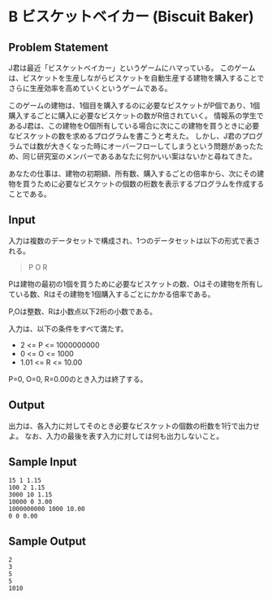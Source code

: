 B ビスケットベイカー (Biscuit Baker)
=
Problem Statement
-
J君は最近「ビスケットベイカー」というゲームにハマっている。
このゲームは、ビスケットを生産しながらビスケットを自動生産する建物を購入することでさらに生産効率を高めていくというゲームである。

このゲームの建物は、1個目を購入するのに必要なビスケットがP個であり、1個購入するごとに購入に必要なビスケットの数がR倍されていく。
情報系の学生であるJ君は、この建物をO個所有している場合に次にこの建物を買うときに必要なビスケットの数を求めるプログラムを書こうと考えた。
しかし、J君のプログラムでは数が大きくなった時にオーバーフローしてしまうという問題があったため、同じ研究室のメンバーであるあなたに何かいい案はないかと尋ねてきた。

あなたの仕事は、建物の初期額、所有数、購入するごとの倍率から、次にその建物を買うために必要なビスケットの個数の桁数を表示するプログラムを作成することである。

Input
-
入力は複数のデータセットで構成され、1つのデータセットは以下の形式で表される。
> P O R

Pは建物の最初の1個を買うために必要なビスケットの数、Oはその建物を所有している数、Rはその建物を1個購入するごとにかかる倍率である。

P,Oは整数、Rは小数点以下2桁の小数である。

入力は、以下の条件をすべて満たす。
* 2 <= P <= 1000000000
* 0 <= O <= 1000
* 1.01 <= R <= 10.00

P=0, O=0, R=0.00のとき入力は終了する。

Output
-
出力は、各入力に対してそのとき必要なビスケットの個数の桁数を1行で出力せよ。
なお、入力の最後を表す入力に対しては何も出力しないこと。

Sample Input
-
    15 1 1.15
    100 2 1.15
    3000 10 1.15
    10000 0 3.00
    1000000000 1000 10.00
    0 0 0.00

Sample Output
-
    2
    3
    5
    5
    1010
